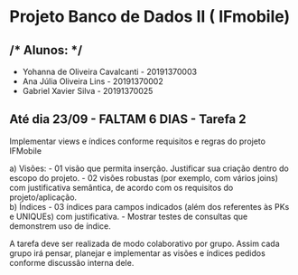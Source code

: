# Projeto Banco de Dados II ( IFmobile)

<h2>/* Alunos: */ </br></h2>

- Yohanna de Oliveira Cavalcanti - 20191370003 </br>
- Ana Júlia Oliveira Lins - 20191370002    </br>
- Gabriel Xavier Silva - 20191370025   </br>

<h2> Até dia 23/09  - <bold>FALTAM 6 DIAS</bold> -  Tarefa 2</h2>

Implementar views e índices conforme requisitos e regras do projeto IFMobile


a)	Visões:
    - 01 visão que permita inserção. Justificar sua criação dentro do escopo do projeto. 
    - 02 visões robustas (por exemplo, com vários joins) com justificativa semântica, de acordo com os requisitos do projeto/aplicação.  
b)	Índices
    - 03 índices para campos indicados (além dos referentes às PKs e UNIQUEs) com justificativa. 
    - Mostrar testes de consultas que demonstrem uso de índice.  


A tarefa deve ser realizada de modo colaborativo por grupo. Assim cada grupo irá pensar, planejar e implementar as visões e índices pedidos conforme discussão interna dele. 
